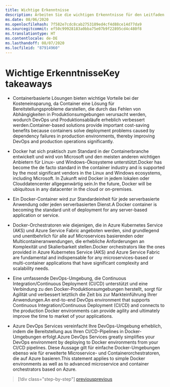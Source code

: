 ```yaml
---
title: Wichtige Erkenntnisse
description: Arbeiten Sie die wichtigen Erkenntnisse für den Leitfaden durch.
ms.date: 08/06/2020
ms.openlocfilehash: 7f582e7cdc8cab2753189ed4cf4d88ce14d77da9
ms.sourcegitcommit: ef50c99928183a0bba75e07b9f22895cd4c480f8
ms.translationtype: HT
ms.contentlocale: de-DE
ms.lasthandoff: 08/07/2020
ms.locfileid: "87914960"
---
```

# <a name="key-takeaways"></a><span data-ttu-id="95785-103">Wichtige Erkenntnisse</span><span class="sxs-lookup"><span data-stu-id="95785-103">Key takeaways</span></span>

- <span data-ttu-id="95785-104">Containerbasierte Lösungen bieten wichtige Vorteile bei der Kosteneinsparung, da Container eine Lösung für Bereitstellungsprobleme darstellen, die durch das Fehlen von Abhängigkeiten in Produktionsumgebungen verursacht werden, wodurch DevOps und Produktionsabläufe erheblich verbessert werden.</span><span class="sxs-lookup"><span data-stu-id="95785-104">Container-based solutions provide important cost-saving benefits because containers solve deployment problems caused by dependency failures in production environments, thereby improving DevOps and production operations significantly.</span></span>

- <span data-ttu-id="95785-105">Docker hat sich praktisch zum Standard in der Containerbranche entwickelt und wird von Microsoft und den meisten anderen wichtigen Anbietern für Linux- und Windows-Ökosysteme unterstützt.</span><span class="sxs-lookup"><span data-stu-id="95785-105">Docker has become the de facto standard in the container industry and is supported by the most significant vendors in the Linux and Windows ecosystems, including Microsoft.</span></span> <span data-ttu-id="95785-106">In Zukunft wird Docker in jedem lokalen oder Clouddatencenter allgegenwärtig sein.</span><span class="sxs-lookup"><span data-stu-id="95785-106">In the future, Docker will be ubiquitous in any datacenter in the cloud or on-premises.</span></span>

- <span data-ttu-id="95785-107">Ein Docker-Container wird zur Standardeinheit für jede serverbasierte Anwendung oder jeden serverbasierten Dienst.</span><span class="sxs-lookup"><span data-stu-id="95785-107">A Docker container is becoming the standard unit of deployment for any server-based application or service.</span></span>

- <span data-ttu-id="95785-108">Docker-Orchestratoren wie diejenigen, die in Azure Kubernetes Service (AKS) und Azure Service Fabric angeboten werden, sind grundlegend und unentbehrlich für alle auf Microservices basierenden oder Multicontaineranwendungen, die erhebliche Anforderungen an Komplexität und Skalierbarkeit stellen.</span><span class="sxs-lookup"><span data-stu-id="95785-108">Docker orchestrators like the ones provided in Azure Kubernetes Service (AKS) and Azure Service Fabric are fundamental and indispensable for any microservices-based or multi-container applications that have significant complexity and scalability needs.</span></span>

- <span data-ttu-id="95785-109">Eine umfassende DevOps-Umgebung, die Continuous Integration/Continuous Deployment (CI/CD) unterstützt und eine Verbindung zu den Docker-Produktionsumgebungen herstellt, sorgt für Agilität und verbessert letztlich die Zeit bis zur Markteinführung Ihrer Anwendungen.</span><span class="sxs-lookup"><span data-stu-id="95785-109">An end-to-end DevOps environment that supports Continuous Integration/Continuous Deployment (CI/CD) and connects to the production Docker environments can provide agility and ultimately improve the time to market of your applications.</span></span>

- <span data-ttu-id="95785-110">Azure DevOps Services vereinfacht Ihre DevOps-Umgebung erheblich, indem die Bereitstellung aus Ihren CI/CD-Pipelines in Docker-Umgebungen erfolgt.</span><span class="sxs-lookup"><span data-stu-id="95785-110">Azure DevOps Services greatly simplifies your DevOps environment by deploying to Docker environments from your CI/CD pipelines.</span></span> <span data-ttu-id="95785-111">Diese Aussage gilt für einfache Docker-Umgebungen ebenso wie für erweiterte Microservice- und Containerorchestratoren, die auf Azure basieren.</span><span class="sxs-lookup"><span data-stu-id="95785-111">This statement applies to simple Docker environments as well as to advanced microservice and container orchestrators based on Azure.</span></span>

> [!div class="step-by-step"]
> [<span data-ttu-id="95785-112">previous</span><span class="sxs-lookup"><span data-stu-id="95785-112">previous</span></span>](../run-manage-monitor-docker-environments/monitor-containerized-application-services.md)
